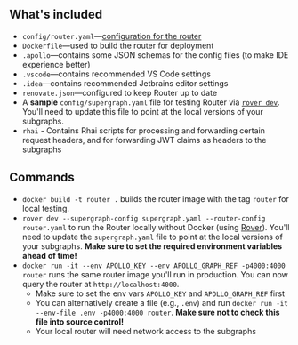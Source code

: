 ## What's included

- `config/router.yaml`—[configuration for the router](https://www.apollographql.com/docs/router/configuration/overview)
- `Dockerfile`—used to build the router for deployment
- `.apollo`—contains some JSON schemas for the config files (to make IDE experience better)
- `.vscode`—contains recommended VS Code settings
- `.idea`—contains recommended Jetbrains editor settings
- `renovate.json`—configured to keep Router up to date
- A **sample** `config/supergraph.yaml` file for testing Router via [`rover dev`][Rover]. You'll need to update this file to point at the local versions of your subgraphs.
- `rhai` - Contains Rhai scripts for processing and forwarding certain request headers, and for forwarding JWT claims as headers to the subgraphs

## Commands

- `docker build -t router .` builds the router image with the tag `router` for local testing.
- `rover dev --supergraph-config supergraph.yaml --router-config router.yaml` to run the Router locally without Docker (using [Rover]). You'll need to update the `supergraph.yaml` file to point at the local versions of your subgraphs. **Make sure to set the required environment variables ahead of time!**
- `docker run -it --env APOLLO_KEY --env APOLLO_GRAPH_REF -p4000:4000 router` runs the same router image you'll run in production. You can now query the router at `http://localhost:4000`.
  - Make sure to set the env vars `APOLLO_KEY` and `APOLLO_GRAPH_REF` first
  - You can alternatively create a file (e.g., `.env`) and run `docker run -it --env-file .env -p4000:4000 router`. **Make sure not to check this file into source control!**
  - Your local router will need network access to the subgraphs

[GraphOS Enterprise]: https://www.apollographql.com/docs/graphos/enterprise
[Rover]: https://www.apollographql.com/docs/rover/commands/dev
